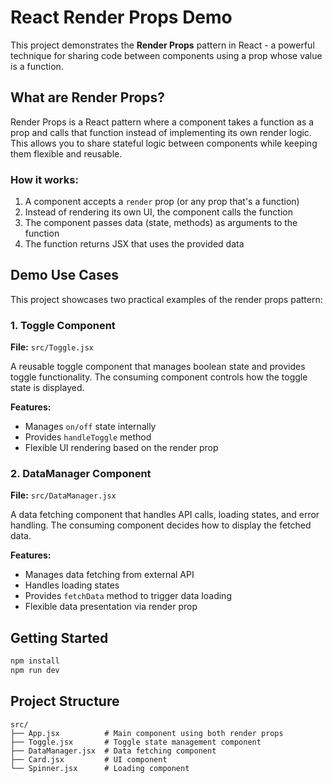# React Render Props Demo

This project demonstrates the **Render Props** pattern in React - a powerful technique for sharing code between components using a prop whose value is a function.

## What are Render Props?

Render Props is a React pattern where a component takes a function as a prop and calls that function instead of implementing its own render logic. This allows you to share stateful logic between components while keeping them flexible and reusable.

### How it works:
1. A component accepts a `render` prop (or any prop that's a function)
2. Instead of rendering its own UI, the component calls the function
3. The component passes data (state, methods) as arguments to the function
4. The function returns JSX that uses the provided data

## Demo Use Cases

This project showcases two practical examples of the render props pattern:

### 1. Toggle Component
**File:** `src/Toggle.jsx`

A reusable toggle component that manages boolean state and provides toggle functionality. The consuming component controls how the toggle state is displayed.

**Features:**
- Manages `on/off` state internally
- Provides `handleToggle` method
- Flexible UI rendering based on the render prop

### 2. DataManager Component  
**File:** `src/DataManager.jsx`

A data fetching component that handles API calls, loading states, and error handling. The consuming component decides how to display the fetched data.

**Features:**
- Manages data fetching from external API
- Handles loading states
- Provides `fetchData` method to trigger data loading
- Flexible data presentation via render prop

## Getting Started

```bash
npm install
npm run dev
```

## Project Structure

```
src/
├── App.jsx          # Main component using both render props
├── Toggle.jsx       # Toggle state management component
├── DataManager.jsx  # Data fetching component
├── Card.jsx         # UI component
└── Spinner.jsx      # Loading component
```
